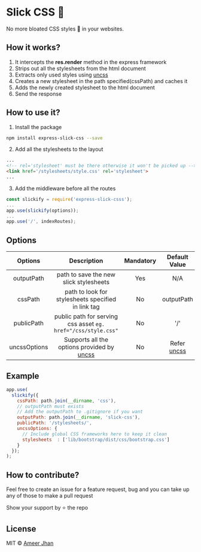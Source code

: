 # Slick CSS :balloon:

No more bloated CSS styles :poop: in your websites.

## How it works?

1. It intercepts the **res.render** method in the express framework
2. Strips out all the stylesheets from the html document
3. Extracts only used styles using [uncss]
4. Creates a new stylesheet in the path specified(cssPath) and caches it
5. Adds the newly created stylesheet to the html document
6. Send the response

## How to use it?

1. Install the package

```bash
npm install express-slick-css --save
```

2. Add all the stylesheets to the layout

```html
...
<!-- rel='stylesheet' must be there otherwise it won't be picked up -->
<link href='/stylesheets/style.css' rel='stylesheet'>
...
```

3. Add the middleware before all the routes

```javascript
const slickify = require('express-slick-csss');
...
app.use(slickify(options));
...
app.use('/', indexRoutes);
```

## Options

|   Options    |                          Description                          | Mandatory | Default Value |
| :----------: | :-----------------------------------------------------------: | :-------: | :-----------: |
|  outputPath  |            path to save the new slick stylesheets             |    Yes    |      N/A      |
|   cssPath    |      path to look for stylesheets specified in link tag       |    No     |  outputPath   |
|  publicPath  | public path for serving css asset `eg. href="/css/style.css"` |    No     |      '/'      |
| uncssOptions |         Supports all the options provided by [uncss]          |    No     | Refer [uncss] |

## Example

```javascript
app.use(
  slickify({
    cssPath: path.join(__dirname, 'css'),
    // outputPath must exists
    // Add the outputPath to .gitignore if you want
    outputPath: path.join(__dirname, 'slick-css'),
    publicPath: '/stylesheets/',
    uncssOptions: {
      // Include global CSS frameworks here to keep it clean
      stylesheets  : ['lib/bootstrap/dist/css/bootstrap.css']
    }
  });
);
```

## How to contribute?

Feel free to create an issue for a feature request, bug and you can take up any of those to make a pull request

Show your support by :star: the repo

## License

MIT © [Ameer Jhan](mailto:ameerjhanprof@gmail.com)

[uncss]: https://github.com/uncss/uncss
